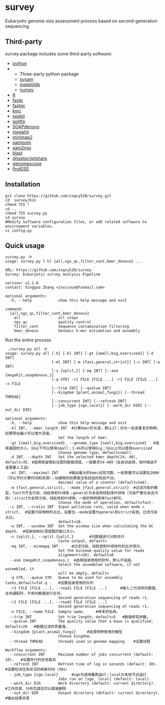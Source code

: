 # survey
Eukaryotic genome size assessment process based on second-generation sequencing


Third-party
-----------

survey package includes some third-party software:
* [python](https://www.python.org/)
* * Three-party python package
  * [pysam](https://pypi.org/project/pysam/)
  * [matplotlib](https://matplotlib.org/)
  * [numpy](https://numpy.org/doc/stable/index.html)
* [R](https://www.r-project.org/)
* [fastp](https://github.com/OpenGene/fastp)
* [fastqc](https://github.com/s-andrews/FastQC)
* [kmc](https://github.com/refresh-bio/KMC)
* [seqkit](https://github.com/shenwei356/seqkit)
* [splitfp](https://github.com/zxgsy520/splitfp)
* [SOAPdenovo](https://github.com/aquaskyline/SOAPdenovo2)
* [megahit](https://github.com/voutcn/megahit)
* [minimap2](https://github.com/lh3/minimap2)
* [samtools](https://https://github.com/samtools/samtools)
* [sam2ngs](https://github.com/zxgsy520/sam2ngs)
* [blast](https://blast.ncbi.nlm.nih.gov/Blast.cgi)
* [ghostscriptsharp](https://github.com/mephraim/ghostscriptsharp)
* [genomescope](https://github.com/schatzlab/genomescope)
* [findGSE](https://github.com/schneebergerlab/findGSE)

## Installation
```
git clone https://github.com/zxgsy520/survey.git
cd  survey/bin
chmod 755 *
cd ..
chmod 755 survey.py
cd survey
#Modify software configuration files, or add related software to environment variables.
vi config.py
```
## Quick usage
```
survey.py -h
usage: survey.py [-h] {all,ngs_qc,filter_cont,kmer_denovo} ...

URL: https://github.com/zxgsy520/survey
Survey: Eukaryotic survey analysis Pipeline

version: v2.1.0
contact: Xingguo Zhang <invicoun@foxmail.com>        

optional arguments:
  -h, --help            show this help message and exit

command:
  {all,ngs_qc,filter_cont,kmer_denovo}
    all                 all steps
    ngs_qc              quality control
    filter_cont         Sequence contamination filtering
    kmer_denovo         Genomic k-mer estimation and assembly
```
Run the entire process
```
 ./survey.py all -h
usage: survey.py all [-h] [-kl INT] [-gt {small,big,oversized}] [-d INT]
                     [-ml INT] [-m {fast,general,strict}] [-c INT] [-w INT]
                     [-s {split,}] [-mq INT] [--asm {megahit,soapdenovo,}]
                     [-q STR] -r1 FILE [FILE ...] -r2 FILE [FILE ...] -n FILE
                     [--trim INT] [--qvalue INT]
                     [--kingdom {plant,animal,fungi}] [--thread THREAD]
                     [--concurrent INT] [--refresh INT]
                     [--job_type {sge,local}] [--work_dir DIR] [--out_dir DIR]

optional arguments:
  -h, --help            show this help message and exit
  -kl INT, --kmer_length INT  #计算kmer的长度，默认17；对与一些高重复的物种，如果预估偏小可以增大该值。
                        Set the length of kmer.
  -gt {small,big,oversized}, --genome_type {small,big,oversized}   #选择基因的大小，1G以下可以使用small；1-4G可以使用big；5G以上可以使用oversized
                        Choose genome type, default=small.
  -d INT, --depth INT   Set the selected kmer depth(24, 40), default=35. #选择保留做拟合图的数据深度，一般要求24-40X（会自动选择，有时候选不准需要人工选）
  -ml INT, --maximal INT     #输出最大的kmer出现次数，一般真菌可以设置在2000（可以节约计算时间和资源）；动植物的如果是没有经验的检验不动。
                        maximal value of a counter (default=1e6).
  -m {fast,general,strict}, --mode {fast,general,strict}  #过滤污染的模型，fast为不去污染、线粒体和叶绿体；general为会去除线粒体叶绿体（污染严重也会去污染）；strict为去除污染、线粒体和叶绿体。一般的物种使用fast即可。
                        Choose the mode of operation, default=fast.
  -c INT, --cratio INT  Input pollution rate, valid when mode = strict,  #设置污染物种的占比，设置当--mode设置为general和strict有效。过滤污染占比。
                        default=10.
  -w INT, --window INT  Set the window size when calculating the GC depth.  #组装绘制GC深度图的窗口大小。
  -s {split,}, --split {split,}       #对数据进行分割并行
                        Cache output, default=       
  -mq INT, --minmapq INT      #过滤污染、线粒体和叶绿体的的比对得分。
                        Set the minimum quality value for reads
                        alignment(<20), default=0
  --asm {megahit,soapdenovo,}  #选择组装使用的软件，默认不组装。
                        Select the assembled software, if not assembled, it
                        will be empty, default=
  -q STR, --queue STR   Queue to be used for assembly tasks,default=fat.q .   #设置组装使用的队列
  -r1 FILE [FILE ...], --read1 FILE [FILE ...]      #输入二代测序的数据，支持通配符，不用对数据进行合并。
                        Second generation sequencing of reads r1.
  -r2 FILE [FILE ...], --read2 FILE [FILE ...]
                        Second generation sequencing of reads r1.
  -n FILE, --name FILE  Sample name.     #样本的名称。
  --trim INT            Set trim length, default=5   #数据修剪参数。
  --qvalue INT          The quality value that a base is qualified, default=20   #数据过滤的质量值。
  --kingdom {plant,animal,fungi}     #选择物种使用的模型
                        Choose kingdom.
  --thread THREAD       threads used in genome mapping    #设置线程

Workflow arguments:
  --concurrent INT      Maximum number of jobs concurrent (default: 10).   #设置并行的任务数目
  --refresh INT         Refresh time of log in seconds (default: 30).   #设置检测任务状况的刷新时间（30s）
  --job_type {sge,local}      #sge为调用集群运行；local为本地节点运行
                        Jobs run on [sge, local] (default: local).
  --work_dir DIR        Work directory (default: current directory).  #工作目录，分析完成后可以直接删除
  --out_dir DIR         Output directory (default: current directory). #输出结果目录
```
